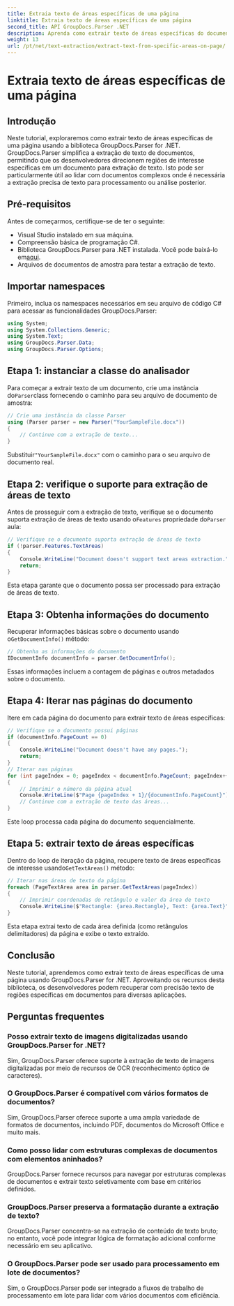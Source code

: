 ```yaml
---
title: Extraia texto de áreas específicas de uma página
linktitle: Extraia texto de áreas específicas de uma página
second_title: API GroupDocs.Parser .NET
description: Aprenda como extrair texto de áreas específicas do documento usando GroupDocs.Parser for .NET. Extração de texto direcionada e precisa para suas aplicações.
weight: 13
url: /pt/net/text-extraction/extract-text-from-specific-areas-on-page/
---
```


# Extraia texto de áreas específicas de uma página

## Introdução
Neste tutorial, exploraremos como extrair texto de áreas específicas de uma página usando a biblioteca GroupDocs.Parser for .NET. GroupDocs.Parser simplifica a extração de texto de documentos, permitindo que os desenvolvedores direcionem regiões de interesse específicas em um documento para extração de texto. Isto pode ser particularmente útil ao lidar com documentos complexos onde é necessária a extração precisa de texto para processamento ou análise posterior.
## Pré-requisitos
Antes de começarmos, certifique-se de ter o seguinte:
- Visual Studio instalado em sua máquina.
- Compreensão básica de programação C#.
- Biblioteca GroupDocs.Parser para .NET instalada. Você pode baixá-lo em[aqui](https://releases.groupdocs.com/parser/net/).
- Arquivos de documentos de amostra para testar a extração de texto.
## Importar namespaces
Primeiro, inclua os namespaces necessários em seu arquivo de código C# para acessar as funcionalidades GroupDocs.Parser:
```csharp
using System;
using System.Collections.Generic;
using System.Text;
using GroupDocs.Parser.Data;
using GroupDocs.Parser.Options;
```
## Etapa 1: instanciar a classe do analisador
 Para começar a extrair texto de um documento, crie uma instância do`Parser`class fornecendo o caminho para seu arquivo de documento de amostra:
```csharp
// Crie uma instância da classe Parser
using (Parser parser = new Parser("YourSampleFile.docx"))
{
    // Continue com a extração de texto...
}
```
 Substituir`"YourSampleFile.docx"` com o caminho para o seu arquivo de documento real.
## Etapa 2: verifique o suporte para extração de áreas de texto
 Antes de prosseguir com a extração de texto, verifique se o documento suporta extração de áreas de texto usando o`Features` propriedade do`Parser` aula:
```csharp
// Verifique se o documento suporta extração de áreas de texto
if (!parser.Features.TextAreas)
{
    Console.WriteLine("Document doesn't support text areas extraction.");
    return;
}
```
Esta etapa garante que o documento possa ser processado para extração de áreas de texto.
## Etapa 3: Obtenha informações do documento
 Recuperar informações básicas sobre o documento usando o`GetDocumentInfo()` método:
```csharp
// Obtenha as informações do documento
IDocumentInfo documentInfo = parser.GetDocumentInfo();
```
Essas informações incluem a contagem de páginas e outros metadados sobre o documento.
## Etapa 4: Iterar nas páginas do documento
Itere em cada página do documento para extrair texto de áreas específicas:
```csharp
// Verifique se o documento possui páginas
if (documentInfo.PageCount == 0)
{
    Console.WriteLine("Document doesn't have any pages.");
    return;
}
// Iterar nas páginas
for (int pageIndex = 0; pageIndex < documentInfo.PageCount; pageIndex++)
{
    // Imprimir o número da página atual
    Console.WriteLine($"Page {pageIndex + 1}/{documentInfo.PageCount}");
    // Continue com a extração de texto das áreas...
}
```
Este loop processa cada página do documento sequencialmente.
## Etapa 5: extrair texto de áreas específicas
Dentro do loop de iteração da página, recupere texto de áreas específicas de interesse usando`GetTextAreas()` método:
```csharp
// Iterar nas áreas de texto da página
foreach (PageTextArea area in parser.GetTextAreas(pageIndex))
{
    // Imprimir coordenadas do retângulo e valor da área de texto
    Console.WriteLine($"Rectangle: {area.Rectangle}, Text: {area.Text}");
}
```
Esta etapa extrai texto de cada área definida (como retângulos delimitadores) da página e exibe o texto extraído.
## Conclusão
Neste tutorial, aprendemos como extrair texto de áreas específicas de uma página usando GroupDocs.Parser for .NET. Aproveitando os recursos desta biblioteca, os desenvolvedores podem recuperar com precisão texto de regiões específicas em documentos para diversas aplicações.

## Perguntas frequentes
### Posso extrair texto de imagens digitalizadas usando GroupDocs.Parser for .NET?
Sim, GroupDocs.Parser oferece suporte à extração de texto de imagens digitalizadas por meio de recursos de OCR (reconhecimento óptico de caracteres).
### O GroupDocs.Parser é compatível com vários formatos de documentos?
Sim, GroupDocs.Parser oferece suporte a uma ampla variedade de formatos de documentos, incluindo PDF, documentos do Microsoft Office e muito mais.
### Como posso lidar com estruturas complexas de documentos com elementos aninhados?
GroupDocs.Parser fornece recursos para navegar por estruturas complexas de documentos e extrair texto seletivamente com base em critérios definidos.
### GroupDocs.Parser preserva a formatação durante a extração de texto?
GroupDocs.Parser concentra-se na extração de conteúdo de texto bruto; no entanto, você pode integrar lógica de formatação adicional conforme necessário em seu aplicativo.
### O GroupDocs.Parser pode ser usado para processamento em lote de documentos?
Sim, o GroupDocs.Parser pode ser integrado a fluxos de trabalho de processamento em lote para lidar com vários documentos com eficiência.